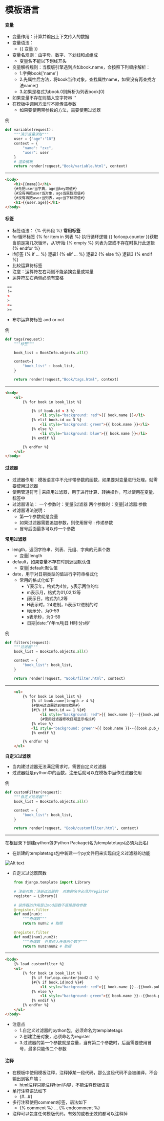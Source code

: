 # 模板语言

#### 变量
- 变量作用：计算并输出上下文传入的数据
- 变量语法：
	- {{ 变量 }}
- 变量名规则：由字母、数字、下划线和点组成
	- 变量名不能以下划线开头
- 变量解析规则：当模版引擎遇到点如book.name，会按照下列顺序解析：
	- 1.字典book['name']
	- 2.先属性后方法，将book当作对象，查找属性name，如果没有再查找方法name()
	- 3.如果是格式为book.0则解析为列表book[0]
- 如果变量不存在则插入空字符串 ''
- 在模板中调用方法时不能传递参数
	- 如果要使用带参数的方法，需要使用过滤器


例
``` python
def variable(request):
    """演示变量读取"""
    user = {"age":"18"}
    context = {
        "name": "zxc",
        "user": user
    }
    # 渲染模板
    return render(request,"Book/variable.html", context)
```
-------------------------------
``` html
<body>
    <h1>{{name}}</h1>
    {#先把user当字典，age当key取值#}
    {#没有再把user当对象，age当属性取值#}
    {#没有再把user当列表，age当下标取值#}
    <h1>{{user.age}}</h1>
</body>
```

#### 标签
- 标签语法：
{% 代码段 %}
**常用标签**
- for循环标签
{% for item in 列表 %}
执行循环逻辑
{{ forloop.counter }}获取当前是第几次循环，从1开始
{% empty %}
列表为空或不存在时执行此逻辑
{% endfor %}
- if标签
{% if ... %}
逻辑1
{% elif ... %}
逻辑2
{% else %}
逻辑3
{% endif %}
- 比较运算符标签
- 注意：运算符左右两侧不能紧挨变量或常量
- 运算符左右两侧必须有空格
``` html
 ==
 !=
 <
 >
 <=
 >=
```
- 布尔运算符标签
  and
  or
  not


例
``` python
def tags(request):
    """标签"""

    book_list = BookInfo.objects.all()

    context={
        "book_list" : book_list,
    }

    return render(request,"Book/tags.html", context)
```
-----------------------
``` html
<body>
    <ul>
        {% for book in book_list %}

            {% if book.id < 3 %}
	            <li style="background: red">{{ book.name }}</li>
            {% elif book.id == 3 %}
	            <li style="background: green">{{ book.name }}</li>
            {% else %}
	            <li style="background: blue">{{ book.name }}</li>
            {% endif %}

        {% endfor %}
    </ul>
</body>
```
#### 过滤器
- 过滤器作用：模板语言中不允许带参数的函数，如果要对变量进行处理，就需要使用过滤器
- 使用管道符号 | 来应用过滤器，用于进行计算、转换操作，可以使用在变量、标签中
- 过滤器语法：
  一个参数时：变量|过滤器
  两个参数时：变量|过滤器:参数
- 过滤器语法说明：
	- 第一个参数就是变量
	- 如果过滤器需要追加参数，则使用冒号 : 传递参数
	- 冒号后面最多可以传一个参数

**常用过滤器**
- length，返回字符串、列表、元组、字典的元素个数
	- 变量|length
- default，如果变量不存在时则返回默认值
	- 变量|default:默认值
- date，用于对日期类型的值进行字符串格式化
	- 常用的格式化如下
		- Y表示年，格式为4位，y表示两位的年
		- m表示月，格式为01,02,12等
		- j表示日，格式为1,2等
		- H表示时，24进制，h表示12进制的时
		- i表示分，为0-59
		- s表示秒，为0-59
		- 日期|date:'Y年m月j日 H时i分s秒'


例
``` python
def filters(request):
    """过滤器"""
    book_list = BookInfo.objects.all()

    context = {
        "book_list": book_list,
    }

    return render(request, "Book/filter.html", context)
```
-----------------------
``` html
    <ul>
        {% for book in book_list %}
            {% if book.name|length > 4 %}
			{#使用过滤器达到相同效果#}
            {#{% if book.id == 1 %}#}
                <li style="background: red">{{ book.name }}--{{book.pub_date|date:"Y年m月j日"}}</li>
				{#使用过滤器修改日期显示格式#}
            {% else %}
            <li style="background: green">{{ book.name }}--{{book.pub_date}}</li>
            {% endif %}

        {% endfor %}
    </ul>
```

**自定义过滤器**
- 当内建过滤器无法满足需求时，需要自定义过滤器
- 过滤器就是python中的函数，注册后就可以在模板中当作过滤器使用

例
``` python
def customFilter(request):
    """自定义过滤器"""
    book_list = BookInfo.objects.all()

    context = {
        "book_list": book_list,
    }

    return render(request, "Book/customfilter.html", context)
```
------------------
在根目录下创建python包(Python Package)名为templatetags(必须为此名)
- 在新建的templatetags包中新建一个py文件用来实现自定义过滤器的功能

![Alt text](./1519875997006.png)

- 自定义过滤器函数
``` python
	from django.template import Library
	
	# 注册对象：注册过滤器的  对象的名字必须为register
	register = Library()
	
	# 装饰器的作用是让mod函数不直接接收参数
	@register.filter
	def mod(num):
	    """奇偶数"""
	    return num%2 # 取模
	
	@register.filter
	def mod2(num1,num2):
	    """奇偶数  外界传入任意两个数字"""
	    return num1%num2 # 取模
```
--------------------------
``` html
<body>
    {% load customfilter %}
    <ul>
	    {% for book in book_list %}
	        {% if forloop.counter|mod2:2 %}
	        {#{% if book.id|mod %}#}
	            <li style="background: red">{{ book.name }}--{{book.pub_date|date:"Y年m月j日"}}</li>
	        {% else %}
	            <li style="background: green">{{ book.name }}--{{book.pub_date|date:"Y年m月j日"}}</li>
	        {% endif %}
	    {% endfor %}
    </ul>
</body>
```
- 注意点
	- 1.自定义过滤器的python包，必须命名为templatetags
	- 2.创建注册对象，必须命名为register
	- 3.过滤器的第一个参数就是变量，当有第二个参数时，后面需要使用冒号，最多只能传二个参数




#### 注释
- 在模板中使用模板注释，注释掉某一段代码，那么这段代码不会被编译，不会输出到客户端；
	- html注释只能注释html内容，不能注释模板语言
- 单行注释语法如下
	- {#...#}
- 多行注释使用comment标签，语法如下
	- {% comment %}
		...
		{% endcomment %}
- 注释可以包含任何模版代码，有效的或者无效的都可以注释掉
